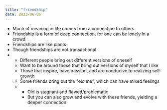 ```yaml
---
title: "friendship"
date: 2023-06-06
---
```



* Much of meaning in life comes from a connection to others
* Friendship is a form of deep connection, for one can be lonely in a crowd
* Friendships are like plants
* Though friendships are not transactional
* * Different people bring out different versions of oneself
  * Want to be around those that bring out versions of myself that I like
  * Those that inspire, have passion, and are conducive to realizing self-growth
  * Some friends bring out the "old me", which can have mixed feelings
  * * Old is stagnant and flawed/problematic
    * But you can also grow and evolve with these friends, yielding a deeper connection
